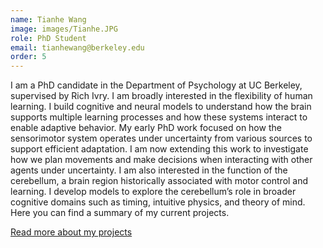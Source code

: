 ```yaml
---
name: Tianhe Wang
image: images/Tianhe.JPG
role: PhD Student
email: tianhewang@berkeley.edu
order: 5
---
```


I am a PhD candidate in the Department of Psychology at UC Berkeley, supervised by Rich Ivry. I am broadly interested in the flexibility of human learning. I build cognitive and neural models to understand how the brain supports multiple learning processes and how these systems interact to enable adaptive behavior. My early PhD work focused on how the sensorimotor system operates under uncertainty from various sources to support efficient adaptation. I am now extending this work to investigate how we plan movements and make decisions when interacting with other agents under uncertainty. I am also interested in the function of the cerebellum, a brain region historically associated with motor control and learning. I develop models to explore the cerebellum’s role in broader cognitive domains such as timing, intuitive physics, and theory of mind. Here you can find a summary of my current projects.

[Read more about my projects](https://tianhewang.net/)

